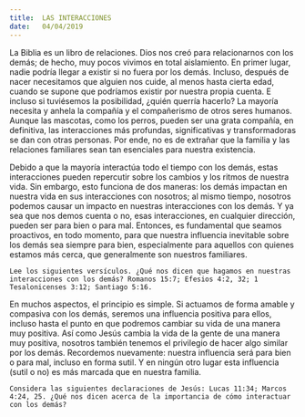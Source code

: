 ```yaml
---
title:  LAS INTERACCIONES
date:   04/04/2019
---
```


La Biblia es un libro de relaciones. Dios nos creó para relacionarnos con los demás; de hecho, muy pocos vivimos en total aislamiento. En primer lugar, nadie podría llegar a existir si no fuera por los demás. Incluso, después de nacer necesitamos que alguien nos cuide, al menos hasta cierta edad, cuando se supone que podríamos existir por nuestra propia cuenta. E incluso si tuviésemos la posibilidad, ¿quién querría hacerlo? La mayoría necesita y anhela la compañía y el compañerismo de otros seres humanos. Aunque las mascotas, como los perros, pueden ser una grata compañía, en definitiva, las interacciones más profundas, significativas y transformadoras se dan con otras personas. Por ende, no es de extrañar que la familia y las relaciones familiares sean tan esenciales para nuestra existencia.

Debido a que la mayoría interactúa todo el tiempo con los demás, estas interacciones pueden repercutir sobre los cambios y los ritmos de nuestra vida. Sin embargo, esto funciona de dos maneras: los demás impactan en nuestra vida en sus interacciones con nosotros; al mismo tiempo, nosotros podemos causar un impacto en nuestras interacciones con los demás. Y ya sea que nos demos cuenta o no, esas interacciones, en cualquier dirección, pueden ser para bien o para mal. Entonces, es fundamental que seamos proactivos, en todo momento, para que nuestra influencia inevitable sobre los demás sea siempre para bien, especialmente para aquellos con quienes estamos más cerca, que generalmente son nuestros familiares.

`Lee los siguientes versículos. ¿Qué nos dicen que hagamos en nuestras interacciones con los demás? Romanos 15:7; Efesios 4:2, 32; 1 Tesalonicenses 3:12; Santiago 5:16.`

En muchos aspectos, el principio es simple. Si actuamos de forma amable y compasiva con los demás, seremos una influencia positiva para ellos, incluso hasta el punto en que podremos cambiar su vida de una manera muy positiva. Así como Jesús cambia la vida de la gente de una manera muy positiva, nosotros también tenemos el privilegio de hacer algo similar por los demás. Recordemos nuevamente: nuestra influencia será para bien o para mal, incluso en forma sutil. Y en ningún otro lugar esta influencia (sutil o no) es más marcada que en nuestra familia.

`Considera las siguientes declaraciones de Jesús: Lucas 11:34; Marcos 4:24, 25. ¿Qué nos dicen acerca de la importancia de cómo interactuar con los demás?`

